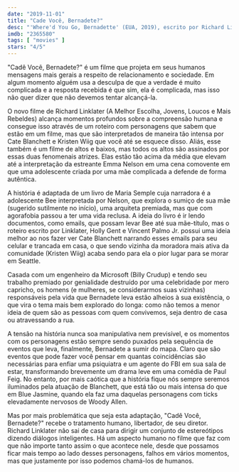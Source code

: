 ```yaml
---
date: "2019-11-01"
title: "Cade Você, Bernadete?"
desc: "'Where'd You Go, Bernadette' (EUA, 2019), escrito por Richard Linklater, Holly Gent e Vincent Palmo Jr. baseado no livro de Maria Semple, dirigido por Richard Linklater, com Cate Blanchett, Billy Crudup, Emma Nelson e Kristen Wiig. Escrito para o CinemAqui."
imdb: "2365580"
tags: [ "movies" ]
stars: "4/5"
---
```

"Cadê Você, Bernadete?" é um filme que projeta em seus humanos mensagens mais gerais a respeito de relacionamento e sociedade. Em algum momento alguém usa a desculpa de que a verdade é muito complicada e a resposta recebida é que sim, ela é complicada, mas isso não quer dizer que não devemos tentar alcançá-la.

O novo filme de Richard Linklater (A Melhor Escolha, Jovens, Loucos e Mais Rebeldes) alcança momentos profundos sobre a compreensão humana e consegue isso através de um roteiro com personagens que sabem que estão em um filme, mas que são interpretados de maneira tão intensa por Cate Blanchett e Kristen Wiig que você até se esquece disso. Aliás, esse também é um filme de altos e baixos, mas todos os altos são assinados por essas duas fenomenais atrizes. Elas estão tão acima da média que elevam até a interpretação da estreante Emma Nelson em uma cena comovente em que uma adolescente criada por uma mãe complicada a defende de forma autêntica.

A história é adaptada de um livro de Maria Semple cuja narradora é a adolescente Bee interpretada por Nelson, que explora o sumiço de sua mãe (sugerido sutilmente no início), uma arquiteta premiada, mas que com agorafobia passou a ter uma vida reclusa. A ideia do livro é ir lendo documentos, como emails, que possam levar Bee até sua mãe-título, mas o roteiro escrito por Linklater, Holly Gent e Vincent Palmo Jr. possui uma ideia melhor ao nos fazer ver Cate Blanchett narrando esses emails para seu celular e trancada em casa, o que sendo vizinha da moradora mais ativa da comunidade (Kristen Wiig) acaba sendo para ela o pior lugar para se morar em Seattle.

Casada com um engenheiro da Microsoft (Billy Crudup) e tendo seu trabalho premiado por genialidade destruído por uma celebridade por mero capricho, os homens (e mulheres, se considerarmos suas vizinhas) responsáveis pela vida que Bernadete leva estão alheios à sua existência, o que vira o tema mais bem explorado do longa: como não temos a menor ideia de quem são as pessoas com quem convivemos, seja dentro de casa ou atravessando a rua.

A tensão na história nunca soa manipulativa nem previsível, e os momentos com os personagens estão sempre sendo puxados pela sequência de eventos que leva, finalmente, Bernadete a sumir do mapa. Claro que são eventos que pode fazer você pensar em quantas coincidências são necessárias para enfiar uma psiquiatra e um agente do FBI em sua sala de estar, transformando brevemente um drama leve em uma comédia de Paul Feig. No entanto, por mais caótica que a história fique nós sempre seremos iluminados pela atuação de Blanchett, que está tão ou mais intensa do que em Blue Jasmine, quando ela faz uma daquelas personagens com ticks elevadamente nervosos de Woody Allen.

Mas por mais problemática que seja esta adaptação, "Cadê Você, Bernadete?" recebe o tratamento humano, libertador, de seu diretor. Richard Linklater não sai de casa para dirigir um conjunto de estereótipos dizendo diálogos inteligentes. Há um aspecto humano no filme que faz com que não importe tanto assim o que acontece nele, desde que possamos ficar mais tempo ao lado desses personagens, falhos em vários momentos, mas que justamente por isso podemos chamá-los de humanos.
